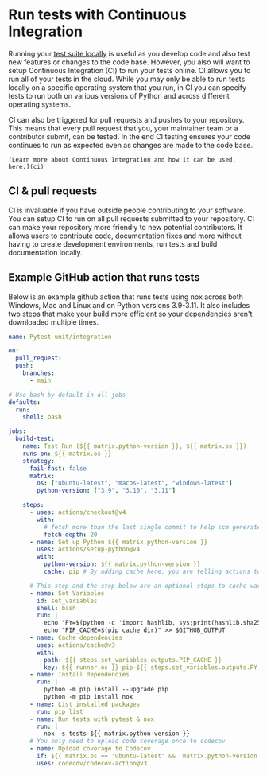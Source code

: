 # Run tests with Continuous Integration

Running your [test suite locally](run-tests) is useful as you develop code and also test new features or changes to the code base. However, you also will want to setup Continuous Integration (CI) to run your tests online. CI allows you to run all of your tests in the cloud. While you may only be able to run tests locally on a specific operating system that you run, in CI you can specify tests to run both on various versions of Python and across different operating systems.

CI can also be triggered for pull requests and pushes to your repository. This means that every pull request that you, your maintainer team or a contributor submit, can be tested. In the end CI testing ensures your code continues to run as expected even as changes are made to the code base.

```{note}
[Learn more about Continuous Integration and how it can be used, here.](ci)
```

## CI & pull requests

CI is invaluable if you have outside people contributing to your software.
You can setup CI to run on all pull requests submitted to your repository.
CI can make your repository more friendly to new potential contributors.
It allows users to contribute code, documentation fixes and more without
having to create development environments, run tests and build documentation
locally.

## Example GitHub action that runs tests

Below is an example github action that runs tests using nox
across both Windows, Mac and Linux and on Python versions
3.9-3.11. It also includes two steps that make your build more
efficient so your dependencies aren't downloaded multiple times.

```yaml
name: Pytest unit/integration

on:
  pull_request:
  push:
    branches:
      - main

# Use bash by default in all jobs
defaults:
  run:
    shell: bash

jobs:
  build-test:
    name: Test Run (${{ matrix.python-version }}, ${{ matrix.os }})
    runs-on: ${{ matrix.os }}
    strategy:
      fail-fast: false
      matrix:
        os: ["ubuntu-latest", "macos-latest", "windows-latest"]
        python-version: ["3.9", "3.10", "3.11"]

    steps:
      - uses: actions/checkout@v4
        with:
          # fetch more than the last single commit to help scm generate proper version
          fetch-depth: 20
      - name: Set up Python ${{ matrix.python-version }}
        uses: actions/setup-python@v4
        with:
          python-version: ${{ matrix.python-version }}
          cache: pip # By adding cache here, you are telling actions to reuse installed dependencies rather than re-downloading and installing them each time. This speeds up your workflow

      # This step and the step below are an optional steps to cache variables to make your build faster / more efficient
      - name: Set Variables
        id: set_variables
        shell: bash
        run: |
          echo "PY=$(python -c 'import hashlib, sys;print(hashlib.sha256(sys.version.encode()+sys.executable.encode()).hexdigest())')" >> $GITHUB_OUTPUT
          echo "PIP_CACHE=$(pip cache dir)" >> $GITHUB_OUTPUT
      - name: Cache dependencies
        uses: actions/cache@v3
        with:
          path: ${{ steps.set_variables.outputs.PIP_CACHE }}
          key: ${{ runner.os }}-pip-${{ steps.set_variables.outputs.PY }}
      - name: Install dependencies
        run: |
          python -m pip install --upgrade pip
          python -m pip install nox
      - name: List installed packages
        run: pip list
      - name: Run tests with pytest & nox
        run: |
          nox -s tests-${{ matrix.python-version }}
      # You only need to upload code coverage once to codecov
      - name: Upload coverage to Codecov
        if: ${{ matrix.os == 'ubuntu-latest' &&  matrix.python-version == '3.10'}}
        uses: codecov/codecov-action@v3
```
